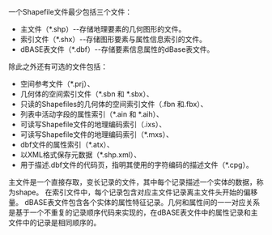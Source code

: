 
一个Shapefile文件最少包括三个文件：

*   主文件（\*.shp）--存储地理要素的几何图形的文件。
*   索引文件（\*.shx）--存储图形要素与属性信息索引的文件。
*   dBASE表文件（\*.dbf）--存储要素信息属性的dBase表文件。

除此之外还有可选的文件包括：

*   空间参考文件（\*.prj）、
*   几何体的空间索引文件（\*.sbn 和 \*.sbx）、
*   只读的Shapefiles的几何体的空间索引文件（.fbn 和.fbx）、
*   列表中活动字段的属性索引（\*.ain 和 \*.aih）、
*   可读写Shapefile文件的地理编码索引（.ixs）、
*   可读写Shapefile文件的地理编码索引（\*.mxs）、
*   dbf文件的属性索引（\*.atx）、
*   以XML格式保存元数据（\*.shp.xml）、
*   用于描述.dbf文件的代码页，指明其使用的字符编码的描述文件（\*.cpg）。

主文件是一个直接存取，变长记录的文件，其中每个记录描述一个实体的数据，称为shape。
在索引文件中，每个记录包含对应主文件记录离主文件头开始的偏移量。
dBASE表文件包含各个实体的属性特征记录。几何和属性间的一一对应关系是基于一个不重复的记录顺序代码来实现的，在dBASE表文件中的属性记录和主文件中的记录是相同顺序的。
